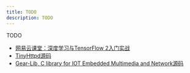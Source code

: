 ```yaml
---
title: TODO
description: TODO
---
```


TODO



- [网易云课堂：深度学习与TensorFlow 2入门实战](https://study.163.com/course/courseMain.htm?courseId=1209092816)
- [TinyHttpd源码](https://github.com/cbsheng/tinyhttpd)
- [Gear-Lib, C library for IOT Embedded Multimedia and Network源码](https://github.com/gozfree/gear-lib)




